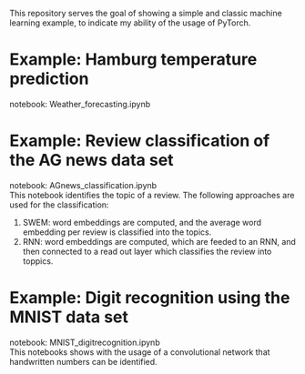 
This repository serves the goal of showing a simple and classic machine learning example, to indicate my ability of the usage of PyTorch. 

# Example: Hamburg temperature prediction 
notebook: Weather_forecasting.ipynb  


# Example: Review classification of the AG news data set 
notebook: AGnews_classification.ipynb  
This notebook identifies the topic of a review. 
The following approaches are used for the classification:
1. SWEM: word embeddings are computed, and the average word embedding per review is classified into the topics.
2. RNN: word embeddings are computed, which are feeded to an RNN, and then connected to a read out layer which classifies the review into toppics. 


# Example: Digit recognition using the MNIST data set  
notebook: MNIST_digitrecognition.ipynb  
This notebooks shows with the usage of a convolutional network that handwritten numbers can be identified.   
